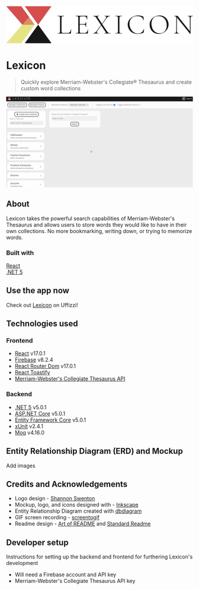 ![Lexicon Logo](/docs/readme_logo-title.svg)
# Lexicon
> Quickly explore Merriam-Webster's Collegiate® Thesaurus and create custom word collections 

![Lexicon Demo GIF](/docs/readme_demo.gif)

## About
Lexicon takes the powerful search capabilities of Merriam-Webster's Thesaurus and allows users to store words they would like to have in their own collections. No more bookmarking, writing down, or trying to memorize words.

### Built with
[React](https://reactjs.org/) <br>
[.NET 5](https://dotnet.microsoft.com/) <br>

## Use the app now
Check out [Lexicon](http://rapid-dawn-5896.xt4rmvl1.uffizziapp.com/auth) on Uffizzi! <br>

## Technologies used
### Frontend
- [React](https://reactjs.org/) v17.0.1 <br>
- [Firebase](https://firebase.google.com/) v8.2.4 <br>
- [React Router Dom](https://reactrouter.com/) v17.0.1 <br>
- [React Toastify](https://fkhadra.github.io/react-toastify/introduction/) <br>
- [Merriam-Webster's Collegiate Thesaurus API](https://dictionaryapi.com/products/api-collegiate-thesaurus) <br>

### Backend
- [.NET 5](https://dotnet.microsoft.com/) v5.0.1 <br>
- [ASP.NET Core](https://dotnet.microsoft.com/apps/aspnet) v5.0.1 <br>
- [Entity Framework Core](https://entityframeworkcore.com/) v5.0.1 <br>
- [xUnit](https://xunit.net/) v2.4.1 <br>
- [Moq](https://github.com/moq/moq4) v4.16.0 <br>

## Entity Relationship Diagram (ERD) and Mockup
Add images

## Credits and Acknowledgements
- Logo design - [Shannon Swenton](https://www.linkedin.com/in/shannon-swenton-aa5356176/) <br>
- Mockup, logo, and icons designed with - [Inkscape](https://inkscape.org/) <br>
- Entity Relationship Diagram created with [dbdiagram](https://dbdiagram.io/) <br>
- GIF screen recording - [screentogif](https://www.screentogif.com/) <br>
- Readme design - [Art of README](https://github.com/noffle/art-of-readme#readme) and [Standard Readme](https://github.com/RichardLitt/standard-readme) <br>

## Developer setup
Instructions for setting up the backend and frontend for furthering Lexicon's development
- Will need a Firebase account and API key
- Merriam-Webster's Collegiate Thesaurus API key
